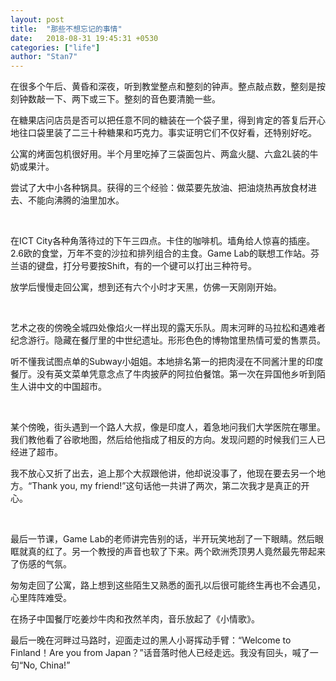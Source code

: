 ```yaml
---
layout: post
title:  "那些不想忘记的事情"
date:   2018-08-31 19:45:31 +0530
categories: ["life"]
author: "Stan7"
---
```


在很多个午后、黄昏和深夜，听到教堂整点和整刻的钟声。整点敲点数，整刻是按刻钟数敲一下、两下或三下。整刻的音色要清脆一些。


在糖果店问店员是否可以把任意不同的糖装在一个袋子里，得到肯定的答复后开心地往口袋里装了二三十种糖果和巧克力。事实证明它们不仅好看，还特别好吃。

公寓的烤面包机很好用。半个月里吃掉了三袋面包片、两盒火腿、六盒2L装的牛奶或果汁。

尝试了大中小各种锅具。获得的三个经验：做菜要先放油、把油烧热再放食材进去、不能向沸腾的油里加水。

<br/>

在ICT City各种角落待过的下午三四点。卡住的咖啡机。墙角给人惊喜的插座。2.6欧的食堂，万年不变的沙拉和排列组合的主食。Game Lab的联想工作站。芬兰语的键盘，打分号要按Shift，有的一个键可以打出三种符号。

放学后慢慢走回公寓，想到还有六个小时才天黑，仿佛一天刚刚开始。

<br/>

艺术之夜的傍晚全城四处像焰火一样出现的露天乐队。周末河畔的马拉松和遇难者纪念游行。隐藏在餐厅里的中世纪遗址。形形色色的博物馆里热情可爱的售票员。

听不懂我试图点单的Subway小姐姐。本地排名第一的把肉浸在不同酱汁里的印度餐厅。没有英文菜单凭意念点了牛肉披萨的阿拉伯餐馆。第一次在异国他乡听到陌生人讲中文的中国超市。

<br/>

某个傍晚，街头遇到一个路人大叔，像是印度人，着急地问我们大学医院在哪里。我们教他看了谷歌地图，然后给他指成了相反的方向。发现问题的时候我们三人已经进了超市。

我不放心又折了出去，追上那个大叔跟他讲，他却说没事了，他现在要去另一个地方。“Thank you, my friend!”这句话他一共讲了两次，第二次我才是真正的开心。

<br/>

最后一节课，Game Lab的老师讲完告别的话，半开玩笑地刮了一下眼睛。然后眼眶就真的红了。另一个教授的声音也软了下来。两个欧洲秃顶男人竟然最先带起来了伤感的气氛。

匆匆走回了公寓，路上想到这些陌生又熟悉的面孔以后很可能终生再也不会遇见，心里阵阵难受。

在扬子中国餐厅吃姜炒牛肉和孜然羊肉，音乐放起了《小情歌》。

最后一晚在河畔过马路时，迎面走过的黑人小哥挥动手臂：“Welcome to Finland！Are you from Japan？”话音落时他人已经走远。我没有回头，喊了一句“No, China!”
